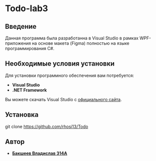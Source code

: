 # Todo-lab3

## Введение

Данная программа была разработанна в Visual Studio в рамках WPF-приложения на основе макета (Figma) полностью на языке программирования C#.

## Необходимые условия установки

Для установки программного обеспечения вам потребуется:

- **Visual Studio**
- **.NET Framework**

Вы можете скачать Visual Studio с [официального сайта](https://visualstudio.microsoft.com/downloads/).

## Установка

git clone <https://github.com/rhosi13/Todo>

## Автор

* [**Бакшеев Владислав 314А**](https://github.com/rhosi13)
